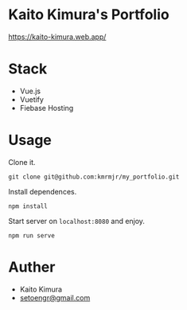 # Kaito Kimura's Portfolio
https://kaito-kimura.web.app/

# Stack
- Vue.js
- Vuetify
- Fiebase Hosting

# Usage
Clone it.
```
git clone git@github.com:kmrmjr/my_portfolio.git
```

Install dependences.
```
npm install
```

Start server on `localhost:8080` and enjoy.
```
npm run serve
```
# Auther
- Kaito Kimura
- setoengr@gmail.com
